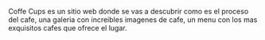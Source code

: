 Coffe Cups es un sitio web donde se vas a descubrir como es el proceso del cafe, una galeria con increibles imagenes de cafe, un menu con los mas exquisitos cafes que ofrece el lugar.


